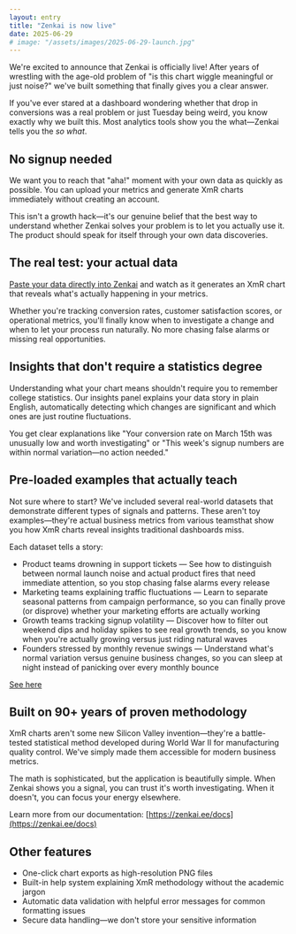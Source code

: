 ```yaml
---
layout: entry
title: "Zenkai is now live"
date: 2025-06-29
# image: "/assets/images/2025-06-29-launch.jpg"
---
```


We're excited to announce that Zenkai is officially live! After years of wrestling with the age-old problem of "is this chart wiggle meaningful or just noise?" we've built something that finally gives you a clear answer.

If you've ever stared at a dashboard wondering whether that drop in conversions was a real problem or just Tuesday being weird, you know exactly why we built this. Most analytics tools show you the what—Zenkai tells you the *so what*.

## No signup needed

We want you to reach that "aha!" moment with your own data as quickly as possible. You can upload your metrics and generate XmR charts immediately without creating an account.

This isn't a growth hack—it's our genuine belief that the best way to understand whether Zenkai solves your problem is to let you actually use it. The product should speak for itself through your own data discoveries.

## The real test: your actual data

[Paste your data directly into Zenkai](https://zenkai.ee/app) and watch as it generates an XmR chart that reveals what's actually happening in your metrics.

Whether you're tracking conversion rates, customer satisfaction scores, or operational metrics, you'll finally know when to investigate a change and when to let your process run naturally. No more chasing false alarms or missing real opportunities.

## Insights that don't require a statistics degree

Understanding what your chart means shouldn't require you to remember college statistics. Our insights panel explains your data story in plain English, automatically detecting which changes are significant and which ones are just routine fluctuations.

You get clear explanations like "Your conversion rate on March 15th was unusually low and worth investigating" or "This week's signup numbers are within normal variation—no action needed."

## Pre-loaded examples that actually teach

Not sure where to start? We've included several real-world datasets that demonstrate different types of signals and patterns. These aren't toy examples—they're actual business metrics from various teamsthat show you how XmR charts reveal insights traditional dashboards miss.

Each dataset tells a story:
- Product teams drowning in support tickets — See how to distinguish between normal launch noise and actual product fires that need immediate attention, so you stop chasing false alarms every release
- Marketing teams explaining traffic fluctuations — Learn to separate seasonal patterns from campaign performance, so you can finally prove (or disprove) whether your marketing efforts are actually working
- Growth teams tracking signup volatility — Discover how to filter out weekend dips and holiday spikes to see real growth trends, so you know when you're actually growing versus just riding natural waves
- Founders stressed by monthly revenue swings — Understand what's normal variation versus genuine business changes, so you can sleep at night instead of panicking over every monthly bounce

[See here](https://zenkai.ee/#:~:text=clarity%2C%20not%20complexity-,Product,-Marketing)

## Built on 90+ years of proven methodology

XmR charts aren't some new Silicon Valley invention—they're a battle-tested statistical method developed during World War II for manufacturing quality control. We've simply made them accessible for modern business metrics.

The math is sophisticated, but the application is beautifully simple. When Zenkai shows you a signal, you can trust it's worth investigating. When it doesn't, you can focus your energy elsewhere.

Learn more from our documentation: [https://zenkai.ee/docs](https://zenkai.ee/docs)

## Other features
- One-click chart exports as high-resolution PNG files
- Built-in help system explaining XmR methodology without the academic jargon
- Automatic data validation with helpful error messages for common formatting issues
- Secure data handling—we don't store your sensitive information

